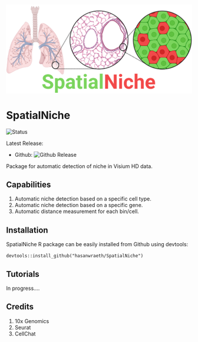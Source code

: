 <p align="center">
  <img width="1000"  src="https://github.com/hasanwraeth/SpatialNiche/blob/main/SpatialNiche_logo.png">
</p>

# SpatialNiche

![Status](https://img.shields.io/badge/build-beta-blue)

Latest Release:
* Github: ![Github Release](https://img.shields.io/badge/release-v0.1.0-blue)

Package for automatic detection of niche in Visium HD data.

## Capabilities
1. Automatic niche detection based on a specific cell type.
2. Automatic niche detection based on a specific gene.
3. Automatic distance measurement for each bin/cell.


## Installation

SpatialNiche R package can be easily installed from Github using devtools:  

```
devtools::install_github("hasanwraeth/SpatialNiche")
```


## Tutorials

In progress....


## Credits
1. 10x Genomics
2. Seurat
3. CellChat
